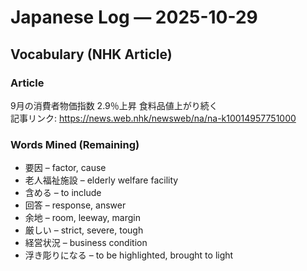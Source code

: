 # Japanese Log — 2025-10-29
## Vocabulary (NHK Article)

### Article  
9月の消費者物価指数 2.9％上昇 食料品値上がり続く  
記事リンク: https://news.web.nhk/newsweb/na/na-k10014957751000  

### Words Mined (Remaining)  
- 要因 – factor, cause  
- 老人福祉施設 – elderly welfare facility  
- 含める – to include  
- 回答 – response, answer  
- 余地 – room, leeway, margin  
- 厳しい – strict, severe, tough  
- 経営状況 – business condition  
- 浮き彫りになる – to be highlighted, brought to light  
